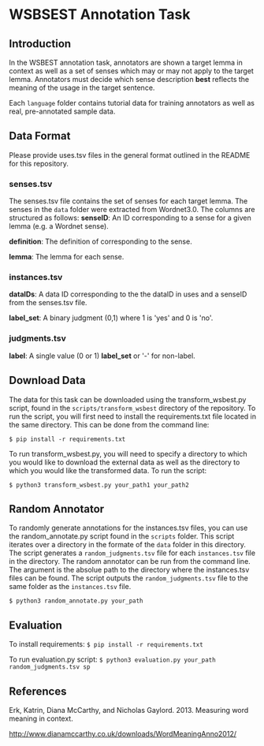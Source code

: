 # WSBSEST Annotation Task
## Introduction
In the WSBEST annotation task, annotators are shown a target lemma in context as well as a set of senses which may or may not apply to the target lemma. Annotators must decide which sense description **best** reflects the meaning of the usage in the target sentence. 

Each `language` folder contains tutorial data for training annotators as well as real, pre-annotated sample data.
## Data Format
Please provide uses.tsv files in the general format outlined in the README for this repository.
### senses.tsv
The senses.tsv file contains the set of senses for each target lemma. The senses in the `data` folder were extracted from Wordnet3.0. The columns are structured as follows:
**senseID**: An ID corresponding to a sense for a given lemma (e.g. a Wordnet sense).

**definition**: The definition of corresponding to the sense.

**lemma**: The lemma for each sense.
### instances.tsv
**dataIDs**: A data ID corresponding to the the dataID in uses and a senseID from the senses.tsv file.

**label_set**: A binary judgment (0,1) where 1 is 'yes' and 0 is 'no'.

### judgments.tsv
**label**: A single value (0 or 1) **label_set** or '-' for non-label.

## Download Data
The data for this task can be downloaded using the transform_wsbest.py script, found in the `scripts/transform_wsbest` directory of the repository. To run the script, you will first need to install the requirements.txt file located in the same directory. This can be done from the command line:

`$ pip install -r requirements.txt`

To run transform_wsbest.py, you will need to specify a directory to which you would like to download the external data as well as the directory to which you would like the transformed data. To run the script:

`$ python3 transform_wsbest.py your_path1 your_path2`

## Random Annotator
To randomly generate annotations for the instances.tsv files, you can use the random_annotate.py script found in the `scripts` folder. This script iterates over a directory in the formate of the `data` folder in this directory. The script generates a `random_judgments.tsv` file for each `instances.tsv` file in the directory. The random annotator can be run from the command line. The argument is the absolue path to the directory where the instances.tsv files can be found. The script outputs the `random_judgments.tsv` file to the same folder as the `instances.tsv` file.

`$ python3 random_annotate.py your_path`

## Evaluation


To install requirements:
`$ pip install -r requirements.txt`

To run evaluation.py script:
`$ python3 evaluation.py your_path random_judgments.tsv sp`

## References

Erk, Katrin, Diana McCarthy, and Nicholas Gaylord. 2013. Measuring word meaning in context.

http://www.dianamccarthy.co.uk/downloads/WordMeaningAnno2012/